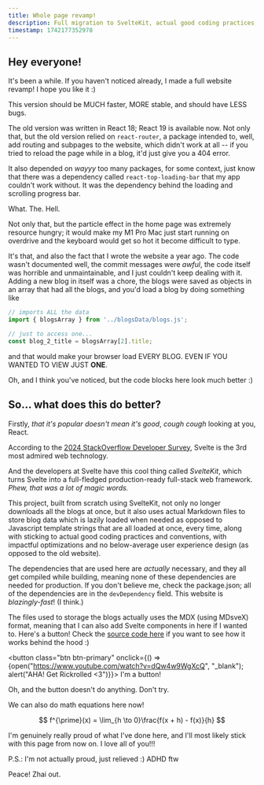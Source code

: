 ```yaml
---
title: Whole page revamp!
description: Full migration to SvelteKit, actual good coding practices, and more!
timestamp: 1742177352978
---
```


## Hey everyone!

It's been a while. If you haven't noticed already, I made a full website revamp! I hope you like it :)

This version should be MUCH faster, MORE stable, and should have LESS bugs.

The old version was written in React 18; React 19 is available now. Not only that, but the old version relied on `react-router`, a package intended to, well, add routing and subpages to the website, which didn't work at all -- if you tried to reload the page while in a blog, it'd just give you a 404 error.

It also depended on _wayyy_ too many packages, for some context, just know that there was a dependency called `react-top-loading-bar` that my app couldn't work without. It was the dependency behind the loading and scrolling progress bar.

What. The. Hell.

Not only that, but the particle effect in the home page was extremely resource hungry; it would make my M1 Pro Mac just start running on overdrive and the keyboard would get so hot it become difficult to type.

It's that, and also the fact that I wrote the website a year ago. The code wasn't documented well, the commit messages were _awful_, the code itself was horrible and unmaintainable, and I just couldn't keep dealing with it. Adding a new blog in itself was a chore, the blogs were saved as objects in an array that had all the blogs, and you'd load a blog by doing something like

```js 2,5
// imports ALL the data
import { blogsArray } from '../blogsData/blogs.js';

// just to access one...
const blog_2_title = blogsArray[2].title;
```

and that would make your browser load EVERY BLOG. EVEN IF YOU WANTED TO VIEW JUST **ONE**.

Oh, and I think you've noticed, but the code blocks here look much better :)

## So... what does this do better?

Firstly, _that it's popular doesn't mean it's good_, _cough cough_ looking at you, React.

According to the [2024 StackOverflow Developer Survey](https://survey.stackoverflow.co/2024/technology/#admired-and-desired), Svelte is the 3rd most admired web technology.

And the developers at Svelte have this cool thing called _SvelteKit_, which turns Svelte into a full-fledged production-ready full-stack web framework. _Phew, that was a lot of magic words._

This project, built from scratch using SvelteKit, not only no longer downloads all the blogs at once, but it also uses actual Markdown files to store blog data which is lazily loaded when needed as opposed to Javascript template strings that are all loaded at once, every time, along with sticking to actual good coding practices and conventions, with impactful optimizations and no below-average user experience design (as opposed to the old website).

The dependencies that are used here are _actually_ necessary, and they all get compiled while building, meaning none of these dependencies are needed for production. If you don't believe me, check the package.json; all of the dependencies are in the `devDependency` field. This website is _blazingly-fast_! (I think.)

The files used to storage the blogs actually uses the MDX (using MDsveX) format, meaning that I can also add Svelte components in here if I wanted to. Here's a button! Check the [source code here](https://github.com/hozhai/design-portfolio) if you want to see how it works behind the hood :)

<button class="btn btn-primary" onclick={() => {open("https://www.youtube.com/watch?v=dQw4w9WgXcQ", "_blank"); alert("AHA! Get Rickrolled <3")}}>
  I'm a button!
</button>

Oh, and the button doesn't do anything. Don't try.

We can also do math equations here now!

$$
f^{\prime}(x) = \lim_{h \to 0}\frac{f(x + h) - f(x)}{h}
$$

I'm genuinely really proud of what I've done here, and I'll most likely stick with this page from now on. I love all of you!!!

P.S.: I'm not actually proud, just relieved :) ADHD ftw

Peace! Zhai out.
